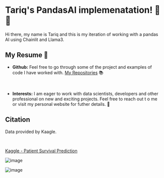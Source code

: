# Tariq's PandasAI implemenatation! 🚀🤖

Hi there, my name is Tariq and this is my iteration of working with a pandas AI using Chainlit and Llama3.

## My Resume 🔗

- **Github:** Feel free to go through some of the project and examples of code I have worked with. [My Repositories](https://github.com/subzero11) 📚

<br/>

- **Interests:** I am eager to work with data scientists, developers and other professional on new and exciting projects.  Feel free to reach out t o me or visit my personal website for futher details.  💬


## Citation

Data provided by Kaagle.

<br/>

[Kaggle - Patient Survival Prediction](https://www.kaggle.com/datasets/mitishaagarwal/patient)

![image](https://github.com/subzero11/Pandas_AI/assets/16353348/c14dfee9-30d4-494a-8a26-74425ef19e70)

![image](https://github.com/subzero11/Pandas_AI/assets/16353348/ab5b0bbd-9fd0-4359-9811-2494ff202afd)


